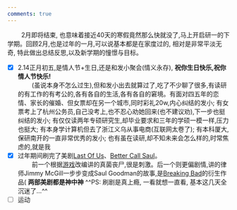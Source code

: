 ```yaml
---
comments: true
---
```



&nbsp; &nbsp; &nbsp; &nbsp; 2月即将结束, 也意味着接近40天的寒假竟然那么快就没了,马上开启研一的下学期。回顾2月,也是过年的一月,可以说基本都是在家度过的, 相对是非常平淡无奇, 特此做出总结反思,以及新学期的憧憬与目标。

- [x] 2.14正月初五,是情人节+生日,还是和发小聚会(情义永存), **祝你生日快乐,祝你情人节快乐!**
  <br> &nbsp; &nbsp; &nbsp; &nbsp; (虽说本身不怎么过生),但和发小出去就算过了,吃了不少聊了很多,有读研的有工作的有考公的,各有各自的生活,各有各自的窘境。有面对四五年的恋情、家长的催婚、但女票却在另一个城市,同时彩礼20w,内心纠结的发小; 有女票考上了杭州公务员,自己没考上,也不忍心劝她回来(也不建议劝),下一步也挺纠结的发小; 有仅仅读两年专硕研究生,却毕业要求和三年的学硕一模一样,压力也挺大; 有本身学计算机但去了浙江义乌从事电商(互联网太卷了); 有本科厦大,保研南开的一直非常优秀的发小; 也有虽在读研,却不知未来会怎么样的,时常焦虑的,就是我
- [x] 过年期间刷完了美剧[Last Of Us](https://movie.douban.com/subject/25848328/)、[Better Call Saul](https://movie.douban.com/subject/25726259/)。 <br> &nbsp; &nbsp; &nbsp; &nbsp; 前一个根据[游戏](https://store.steampowered.com/app/1888930/The_Last_of_Us_Part_I/)改编讲的真菌丧尸,很是刺激。后一个则更偏剧情,讲的律师Jimmy McGill一步步变成Saul Goodman的故事,是[Breaking Bad](https://movie.douban.com/subject/2373195/)的衍生作品( **两部美剧都是神中神**  ^^PS: 刷剧是真上瘾, 一看就想一直看, 基本这几天全沉迷了...^^
- [ ] 运动